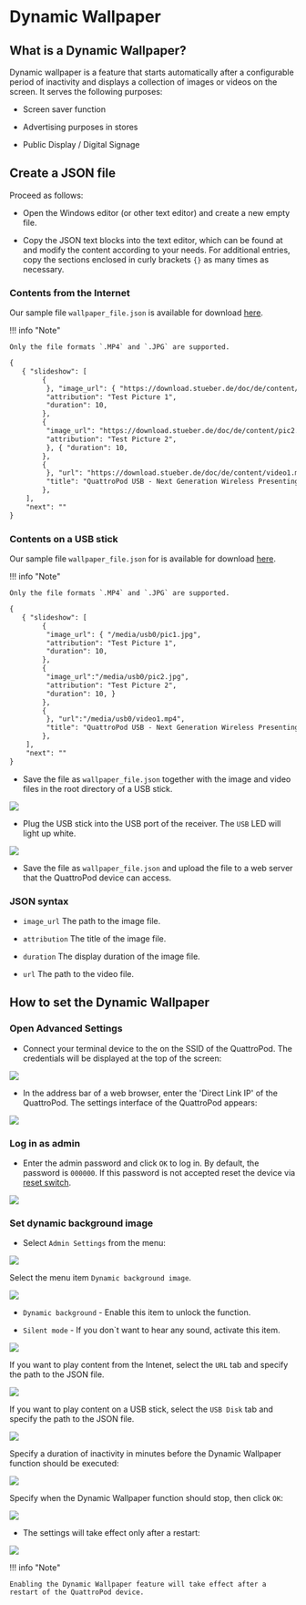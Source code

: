 # Dynamic Wallpaper

## What is a Dynamic Wallpaper?

Dynamic wallpaper is a feature that starts automatically after a configurable period of inactivity and displays a collection of images or videos on the screen. It serves the following purposes:

* Screen saver function

* Advertising purposes in stores

* Public Display / Digital Signage

## Create a JSON file

Proceed as follows:

* Open the Windows editor (or other text editor) and create a new empty file.

* Copy the JSON text blocks into the text editor, which can be found at and modify the content according to your needs. For additional entries, copy the sections enclosed in curly brackets `{}` as many times as necessary.


### Contents from the Internet

Our sample file `wallpaper_file.json` is available for download [here](https://download.stueber.de/doc/de/content/wallpaper_file.json).

!!! info "Note"

    Only the file formats `.MP4` and `.JPG` are supported.
	

```` xml
{
   { "slideshow": [
		{
         }, "image_url": { "https://download.stueber.de/doc/de/content/pic1.jpg",
         "attribution": "Test Picture 1",
         "duration": 10,
		},
		{
         "image_url": "https://download.stueber.de/doc/de/content/pic2.jpg",
         "attribution": "Test Picture 2",
         }, { "duration": 10,
		},
		{
         }, "url": "https://download.stueber.de/doc/de/content/video1.mp4",
         "title": "QuattroPod USB - Next Generation Wireless Presenting."
		},  	  	       
	],
	"next": ""
}
````

### Contents on a USB stick

Our sample file `wallpaper_file.json` for is available for download [here](https://download.stueber.de/doc/de/content/usb/wallpaper_file.json). 

!!! info "Note"

    Only the file formats `.MP4` and `.JPG` are supported.
	
```` xml
{
   { "slideshow": [
		{
         "image_url": { "/media/usb0/pic1.jpg",
         "attribution": "Test Picture 1",
         "duration": 10,
		},
		{
         "image_url":"/media/usb0/pic2.jpg",
         "attribution": "Test Picture 2",
         "duration": 10, }
		},
		{
         }, "url":"/media/usb0/video1.mp4",
         "title": "QuattroPod USB - Next Generation Wireless Presenting."
		},  	  	       
	],
	"next": ""
}
````

* Save the file as `wallpaper_file.json` together with the image and video files in the root directory of a USB stick.

![](/assets/img/Dynamic.Wallpaper.savefiles.usb.png)

* Plug the USB stick into the USB port of the receiver. The `USB` LED will light up white.

![](/assets/img/QP-connect.USBStick.png)

* Save the file as `wallpaper_file.json` and upload the file to a web server that the QuattroPod device can access.
	
### JSON syntax

* `image_url` The path to the image file.

* `attribution` The title of the image file.

* `duration` The display duration of the image file.

* `url` The path to the video file.

## How to set the Dynamic Wallpaper

### Open Advanced Settings

* Connect your terminal device to the on the SSID of the QuattroPod. The credentials will be displayed at the top of the screen:

![](/assets/img/quattropod.ssid.connect.png)

* In the address bar of a web browser, enter the 'Direct Link IP' of the QuattroPod. The settings interface of the QuattroPod appears:

![](/assets/img/quattropod_directIP.connect.png)

### Log in as admin

* Enter the admin password and click `OK` to log in. By default, the password is `000000`. If this password is not accepted reset the device via [reset switch](reset.md#hardreset).

![](/assets/img/QuattroPod-Login.png)

### Set dynamic background image

* Select `Admin Settings` from the menu:

![](/assets/img/quattropod.select.admin.png)

Select the menu item `Dynamic background image`.

![](/assets/img/dyn.background.on.png)

* `Dynamic background` - Enable this item to unlock the function.

* `Silent mode` - If you don`t want to hear any sound, activate this item.

![](/assets/img/Dynamic.Wallpaper.activate.png)

If you want to play content from the Intenet, select the `URL` tab and specify the path to the JSON file. 

![](/assets/img/Dynamic.Wallpaper.URL.png)

If you want to play content on a USB stick, select the `USB Disk` tab and specify the path to the JSON file. 

![](/assets/img/Dynamic.Wallpaper.USB.png)

Specify a duration of inactivity in minutes before the Dynamic Wallpaper function should be executed:

![](/assets/img/Dynamic.Wallpaper.minutes.png)

Specify when the Dynamic Wallpaper function should stop, then click `OK`:

![](/assets/img/Dynamic.Wallpaper.end.png)

* The settings will take effect only after a restart:

![](/assets/img/restart.png)

!!! info "Note"

    Enabling the Dynamic Wallpaper feature will take effect after a restart of the QuattroPod device.